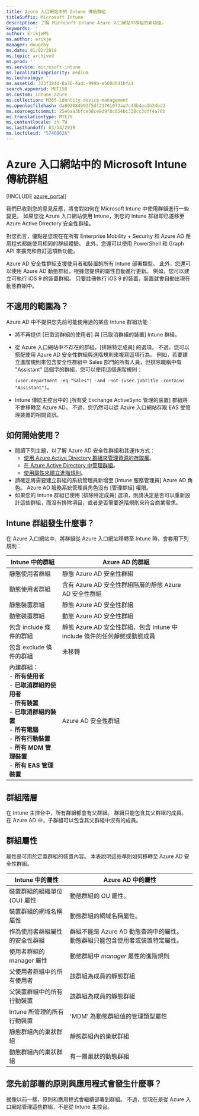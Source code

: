 ```yaml
---
title: Azure 入口網站中的 Intune 傳統群組
titleSuffix: Microsoft Intune
description: 了解 Microsoft Intune Azure 入口網站中群組的新功能。
keywords: ''
author: ErikjeMS
ms.author: erikje
manager: dougeby
ms.date: 01/02/2018
ms.topic: archived
ms.prod: ''
ms.service: microsoft-intune
ms.localizationpriority: medium
ms.technology: ''
ms.assetid: 323f384d-8a76-4adc-999b-e508d641bfa1
search.appverid: MET150
ms.custom: intune-azure
ms.collection: M365-identity-device-management
ms.openlocfilehash: da802084b92f5df23701072aa7c45b4ea1b24bd2
ms.sourcegitcommit: 25e6aa3bfce58ce8d9f8c054bc338cc3dff4a78b
ms.translationtype: MTE75
ms.contentlocale: zh-TW
ms.lasthandoff: 03/14/2019
ms.locfileid: "57460626"
---
```

# <a name="microsoft-intune-classic-groups-in-the-azure-portal"></a>Azure 入口網站中的 Microsoft Intune 傳統群組

[!INCLUDE [azure_portal](./includes/azure_portal.md)]

我們已收到您的意見反應，將會對如何在 Microsoft Intune 中使用群組進行一些變更。
如果您從 Azure 入口網站使用 Intune，則您的 Intune 群組即已遷移至 Azure Active Directory 安全性群組。

對您而言，優點是您現在在所有 Enterprise Mobility + Security 和 Azure AD 應用程式都能使用相同的群組體驗。 此外，您還可以使用 PowerShell 和 Graph API 來擴充和自訂這項新功能。

Azure AD 安全性群組支援使用者和裝置的所有 Intune 部署類型。 此外，您還可以使用 Azure AD 動態群組，根據您提供的屬性自動進行更新。 例如，您可以建立可執行 iOS 9 的裝置群組。 只要註冊執行 iOS 9 的裝置，裝置就會自動出現在動態群組中。

## <a name="what-is-not-available"></a>不適用的範圍為？

Azure AD 中不提供您先前可能使用過的某些 Intune 群組功能︰

- 將不再提供 [已取消群組的使用者] 與 [已取消群組的裝置] Intune 群組。
- 從 Azure 入口網站中不存在的群組，[排除特定成員] 的選項。 不過，您可以搭配使用 Azure AD 安全性群組與進階規則來複寫這項行為。 例如，若要建立進階規則來包含安全性群組中 Sales 部門的所有人員，但排除職稱中有 "Assistant" 這個字的群組，您可以使用這個進階規則︰

  `(user.department -eq "Sales") -and -not (user.jobTitle -contains "Assistant")`。
- Intune 傳統主控台中的 [所有受 Exchange ActiveSync 管理的裝置] 群組將不會移轉至 Azure AD。 不過，您仍然可以從 Azure 入口網站存取 EAS 受管理裝置的相關資訊。

## <a name="how-to-get-started"></a>如何開始使用？

- 閱讀下列主題，以了解 Azure AD 安全性群組和其運作方式︰
    -  [使用 Azure Active Directory 群組來管理資源的存取權](https://azure.microsoft.com/documentation/articles/active-directory-manage-groups/)。
    -  [在 Azure Active Directory 中管理群組](https://azure.microsoft.com/documentation/articles/active-directory-accessmanagement-manage-groups/)。
    -  [使用屬性來建立進階規則](https://azure.microsoft.com/documentation/articles/active-directory-accessmanagement-groups-with-advanced-rules/)。
-  請確定將需要建立群組的系統管理員新增至 [Intune 服務管理員] Azure AD 角色。 Azure AD 服務系統管理員角色沒有 [管理群組] 權限。
-  如果您的 Intune 群組已使用 [排除特定成員] 選項，則請決定是否可以重新設計這些群組，而沒有排除項目，或者是否需要進階規則來符合商業需求。


## <a name="what-happened-to-intune-groups"></a>Intune 群組發生什麼事？
在 Azure 入口網站中，將群組從 Azure 入口網站移轉至 Intune 時，會套用下列規則︰

| Intune 中的群組|Azure AD 的群組|
|-----------------------------------------------------------------------|-------------------------------------------------------------|
|靜態使用者群組|靜態 Azure AD 安全性群組|
|動態使用者群組|含有 Azure AD 安全性群組階層的靜態 Azure AD 安全性群組|
|靜態裝置群組|靜態 Azure AD 安全性群組|
|動態裝置群組|動態 Azure AD 安全性群組|
|包含 include 條件的群組|靜態 Azure AD 安全性群組，包含 Intune 中 include 條件的任何靜態或動態成員|
|包含 exclude 條件的群組|未移轉|
|內建群組：<br>- **所有使用者**<br>- **已取消群組的使用者**<br>- **所有裝置**<br>- **已取消群組的裝置**<br>- **所有電腦**<br>- **所有行動裝置**<br>- **所有 MDM 管理裝置**<br>- **所有 EAS 管理裝置**|Azure AD 安全性群組|

## <a name="group-hierarchy"></a>群組階層

在 Intune 主控台中，所有群組都會有父群組。 群組只能包含其父群組的成員。 在 Azure AD 中，子群組可以包含其父群組中沒有的成員。

## <a name="group-attributes"></a>群組屬性
屬性是可用於定義群組的裝置內容。 本表說明這些準則如何移轉至 Azure AD 安全性群組。

| Intune 中的屬性|Azure AD 中的屬性|
|-----------------------------------------------------------------------|-------------------------------------------------------------|
|裝置群組的組織單位 (OU) 屬性|動態群組的 OU 屬性。|
|裝置群組的網域名稱屬性|動態群組的網域名稱屬性。|
|作為使用者群組屬性的安全性群組|群組不能是 Azure AD 動態查詢中的屬性。 動態群組只能包含使用者或裝置特定屬性。|
|使用者群組的 manager 屬性|動態群組中 *manager* 屬性的進階規則|
|父使用者群組中的所有使用者|該群組為成員的靜態群組|
|父裝置群組中的所有行動裝置|該群組為成員的靜態群組|
|Intune 所管理的所有行動裝置|'MDM' 為動態群組值的管理類型屬性|
|靜態群組內的巢狀群組 |靜態群組內的巢狀群組|
|動態群組內的巢狀群組|有一層巢狀的動態群組|

## <a name="what-happens-to-policies-and-apps-you-previously-deployed"></a>您先前部署的原則與應用程式會發生什麼事？

就像以前一樣，原則和應用程式會繼續部署到群組。 不過，您現在是從 Azure 入口網站管理這些群組，不是從 Intune 主控台。

